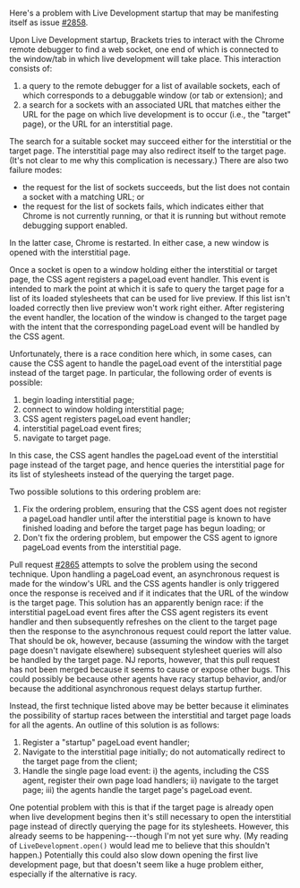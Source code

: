 

Here's a problem with Live Development startup that may be manifesting itself as issue [#2858](https://github.com/adobe/brackets/issues/2858).

Upon Live Development startup, Brackets tries to interact with the Chrome remote debugger to find a web socket, one end of which is connected to the window/tab in which live development will take place. This interaction consists of:

1. a query to the remote debugger for a list of available sockets, each of which corresponds to a debuggable window (or tab or extension); and 
2. a search for a sockets with an associated URL that matches either the URL for the page on which live development is to occur (i.e., the "target" page), or the URL for an interstitial page. 

The search for a suitable socket may succeed either for the interstitial or the target page. The interstitial page may also redirect itself to the target page. (It's not clear to me why this complication is necessary.) 
There are also two failure modes: 

* the request for the list of sockets succeeds, but the list does not contain a socket with a matching URL; or 
* the request for the list of sockets fails, which indicates either that Chrome is not currently running, or that it is running but without remote debugging support enabled.

In the latter case, Chrome is restarted. In either case, a new window is opened with the interstitial page. 

Once a socket is open to a window holding either the interstitial or target page, the CSS agent registers a pageLoad event handler. This event is intended to mark the point at which it is safe to query the target page for a list of its loaded stylesheets that can be used for live preview. If this list isn't loaded correctly then live preview won't work right either. After registering the event handler, the location of the window is changed to the target page with the intent that the corresponding pageLoad event will be handled by the CSS agent. 

Unfortunately, there is a race condition here which, in some cases, can cause the CSS agent to handle the pageLoad event of the interstitial page instead of the target page. In particular, the following order of events is possible: 

1. begin loading interstitial page;
2. connect to window holding interstitial page;
3. CSS agent registers pageLoad event handler;
4. interstitial pageLoad event fires;
5. navigate to target page. 

In this case, the CSS agent handles the pageLoad event of the interstitial page instead of the target page, and hence queries the interstitial page for its list of stylesheets instead of the querying the target page.

Two possible solutions to this ordering problem are: 

1. Fix the ordering problem, ensuring that the CSS agent does not register a pageLoad handler until after the interstitial page is known to have finished loading and before the target page has begun loading;  or
2. Don't fix the ordering problem, but empower the CSS agent to ignore pageLoad events from the interstitial page.

Pull request [#2865](https://github.com/adobe/brackets/issues/2865) attempts to solve the problem using the second technique. Upon handling  a pageLoad event, an asynchronous request is made for the window's URL and the CSS agents handler is only triggered once the response is received and if it indicates that the URL of the window is the target page. This solution has an apparently benign race: if the interstitial pageLoad event fires after the CSS agent registers its event handler and then subsequently refreshes on the client to the target page then the response to the asynchronous request could report the latter value. That should be ok, however, because (assuming the window with the target page doesn't navigate elsewhere) subsequent stylesheet queries will also be handled by the target page. NJ reports, however, that this pull request has not been merged because it seems to cause or expose other bugs. This could possibly be because other agents have racy startup behavior, and/or because the additional asynchronous request delays startup further. 

Instead, the first technique listed above may be better because it eliminates the possibility of startup races between the interstitial and target page loads for all the agents. An outline of this solution is as follows: 

1. Register a "startup" pageLoad event handler;
2. Navigate to the interstitial page initially; do not automatically redirect to the target page from the client;  
3. Handle the single page load event: 
  i) the agents, including the CSS agent, register their own page load handlers;
  ii) navigate to the target page; 
  iii) the agents handle the target page's pageLoad event.

One potential problem with this is that if the target page is already open when live development begins then it's still necessary to open the interstitial page instead of directly querying the page for its stylesheets. However, this already seems to be happening---though I'm not yet sure why. (My reading of `LiveDevelopment.open()` would lead me to believe that this shouldn't happen.) Potentially this could also slow down opening the first live development page, but that doesn't seem like a huge problem either, especially if the alternative is racy.